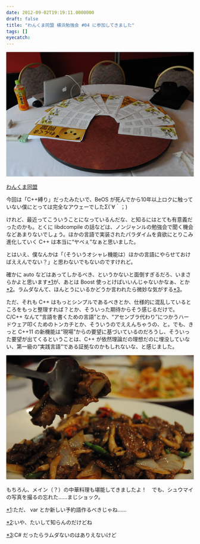 ```yaml
---
date: 2012-09-02T19:19:11.0000000
draft: false
title: "わんくま同盟 横浜勉強会 #04 に参加してきました"
tags: []
eyecatch: 
---
```

<p><img src="20120901143114.jpg" alt="f:id:daruyanagi:20120901143114j:plain" title="f:id:daruyanagi:20120901143114j:plain" class="hatena-fotolife"></p><p><a href="http://www.wankuma.com/seminar/20120901yokohama04/">&#x308F;&#x3093;&#x304F;&#x307E;&#x540C;&#x76DF;</a></p><p>今回は「C++縛り」だったみたいで、BeOS が死んでから10年以上ロクに触っていない僕にとっては完全なアウェーでしたΣ(´∀｀；)</p><p>けれど、最近ってこういうことになっているんだな、と知るにはとても有意義だったのかも。とくに libdcompile の話などは、ノンジャンルの勉強会で聞く機会などあまりないでしょう。ほかの言語で実装されたパラダイムを貪欲にとりこみ進化していく C++ は本当に“ヤベぇ”なぁと思いました。</p><p>とはいえ、僕なんかは「（そういうオシャレ機能は）ほかの言語にやらせておけばええんでない？」と思わないでもないのですけれど。</p><p>確かに auto などはあってしかるべき、というかないと面倒すぎるだろ、いまさらかよと思います<a href="#f1" name="fn1" title="ただ、 var とか新しい予約語作るべきじゃね……">*1</a>が、あとは Boost 使っとけばいいんじゃないかなぁ、とか<a href="#f2" name="fn2" title="いや、たいして知らんのだけどね">*2</a>。ラムダなんて、ほんとうにいるかどうか言われたら微妙な気がする<a href="#f3" name="fn3" title="C# だったらラムダないのはありえないけど">*3</a>。</p><p>ただ、それも C++ はもっとシンプルであるべきとか、仕様的に混乱しているところをもっと整理すれば？とか、そういった期待からそう感じるだけで。C/C++ なんて“言語を書くための言語”とか、“アセンブラ代わり”につかうハードウェア叩くためのトンカチとか、そういうのでええんちゃうの、と。でも、きっと C++11 の新機能は“現場”からの要望に基づいているのだろうし、そういった要望が出てくるということは、C++ が依然理論だの理想だのに埋没していない、第一級の“実践言語”である証拠なのかもしれないな、と感じました。</p><p><img src="20120901184403.jpg" alt="f:id:daruyanagi:20120901184403j:plain" title="f:id:daruyanagi:20120901184403j:plain" class="hatena-fotolife"></p><p>もちろん、メイン（？）の中華料理も堪能してきましたよ！　でも、シュウマイの写真を撮るの忘れた……まじショック。</p>
<div class="footnote">
<p class="footnote"><a href="#fn1" name="f1" class="footnote-number">*1</a><span class="footnote-delimiter">:</span><span class="footnote-text">ただ、 var とか新しい予約語作るべきじゃね……</span></p>
<p class="footnote"><a href="#fn2" name="f2" class="footnote-number">*2</a><span class="footnote-delimiter">:</span><span class="footnote-text">いや、たいして知らんのだけどね</span></p>
<p class="footnote"><a href="#fn3" name="f3" class="footnote-number">*3</a><span class="footnote-delimiter">:</span><span class="footnote-text">C# だったらラムダないのはありえないけど</span></p>
</div>
